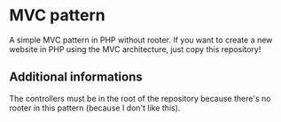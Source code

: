 # MVC pattern

A simple MVC pattern in PHP without rooter.
If you want to create a new website in PHP using the MVC architecture, just copy this repository!

## Additional informations

The controllers must be in the root of the repository because there's no rooter in this pattern (because I don't like this).